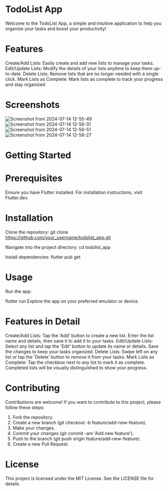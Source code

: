 # TodoList App
Welcome to the TodoList App, a simple and intuitive application to help you organize your tasks and boost your productivity!

# Features
Create/Add Lists: Easily create and add new lists to manage your tasks.
Edit/Update Lists: Modify the details of your lists anytime to keep them up-to-date.
Delete Lists: Remove lists that are no longer needed with a single click.
Mark Lists as Complete: Mark lists as complete to track your progress and stay organized.

# Screenshots
![Screenshot from 2024-07-14 12-55-49](https://github.com/user-attachments/assets/e59324be-c6bd-4377-8331-3a5bd8820e47)
![Screenshot from 2024-07-14 12-56-31](https://github.com/user-attachments/assets/21e17c9c-6c43-4b83-8a90-a3b434b3470b)
![Screenshot from 2024-07-14 12-56-51](https://github.com/user-attachments/assets/e048aaa9-8d48-4b3a-92de-9311f143a616)
![Screenshot from 2024-07-14 12-58-27](https://github.com/user-attachments/assets/0daff505-6cfd-4747-b4b1-6e61feceb1a5)


# Getting Started
# Prerequisites
Ensure you have Flutter installed. For installation instructions, visit Flutter.dev.

# Installation
Clone the repository:
git clone https://github.com/your_username/todolist_app.git

Navigate into the project directory:
cd todolist_app

Install dependencies:
flutter pub get

# Usage
Run the app:


flutter run
Explore the app on your preferred emulator or device.

# Features in Detail
Create/Add Lists: Tap the 'Add' button to create a new list. Enter the list name and details, then save it to add it to your tasks.
Edit/Update Lists: Select any list and tap the 'Edit' button to update its name or details. Save the changes to keep your tasks organized.
Delete Lists: Swipe left on any list or tap the 'Delete' button to remove it from your tasks.
Mark Lists as Complete: Tap the checkbox next to any list to mark it as complete. Completed lists will be visually distinguished to show your progress.

# Contributing
Contributions are welcome! If you want to contribute to this project, please follow these steps:

1. Fork the repository.
2. Create a new branch (git checkout -b feature/add-new-feature).
3. Make your changes.
4. Commit your changes (git commit -am 'Add new feature').
5. Push to the branch (git push origin feature/add-new-feature).
6. Create a new Pull Request.

# License
This project is licensed under the MIT License. See the LICENSE file for details.
